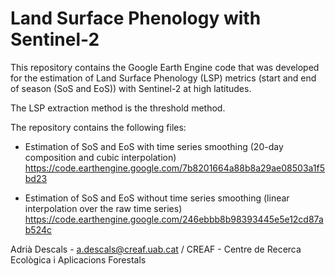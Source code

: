 # Land Surface Phenology with Sentinel-2


This repository contains the Google Earth Engine code that was developed for the estimation of Land Surface Phenology (LSP) metrics (start and end of season (SoS and EoS)) with Sentinel-2 at high latitudes. 

The LSP extraction method is the threshold method.

The repository contains the following files:

- Estimation of SoS and EoS with time series smoothing (20-day composition and cubic interpolation)
  https://code.earthengine.google.com/7b8201664a88b8a29ae08503a1f5bd23
  
- Estimation of SoS and EoS without time series smoothing (linear interpolation over the raw time series)
  https://code.earthengine.google.com/246ebbb8b98393445e5e12cd87ab524c
  
Adrià Descals - a.descals@creaf.uab.cat / CREAF - Centre de Recerca Ecològica i Aplicacions Forestals
